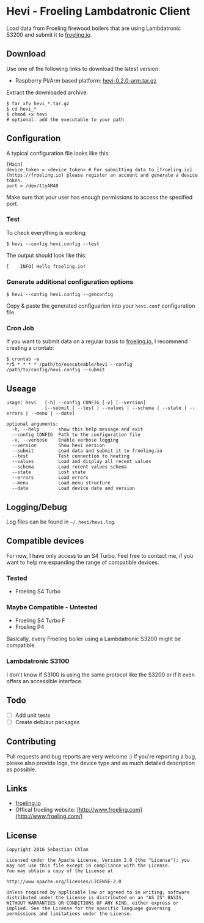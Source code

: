 # Hevi - Froeling Lambdatronic Client

Load data from Froeling firewood boilers that are using Lambdatronic S3200 and submit it to [froeling.io](https://froeling.io). 

## Download

Use one of the following links to download the latest version:

- Raspberry PI/Arm based platform: [hevi-0.2.0-arm.tar.gz](https://github.com/schlan/hevi_client/releases/download/v0.2.0/hevi-0.2.0-arm.tar.gz)

Extract the downloaded archive:

```
$ tar xfv hevi_*.tar.gz
$ cd hevi_*
$ chmod +x hevi
# optional: add the executable to your path
```

## Configuration 

A typical configuration file looks like this:

```
[Main]
device_token = <device_token> # For submitting data to [froeling.io](https://froeling.io) please register an account and generate a device token.
port = /dev/ttyAMA0
```

Make sure that your user has enough permissions to access the specified port.

### Test

To check everything is working:

```
$ hevi --config hevi.config --test
```

The output should look like this:

```
[    INFO] Hello froeling.io!
```

### Generate additional configuration options

```
$ hevi --config hevi.config --genconfig
```

Copy & paste the generated configuarion into your `hevi.conf` configuration file.

### Cron Job 

If you want to submit data on a regular basis to [froeling.io](https://froeling.io), I recommend creating a crontab:

```
$ crontab -e
*/5 * * * * /path/to/executeable/hevi --config /path/to/config/hevi.config --submit
```

## Useage

```
usage: hevi   [-h] --config CONFIG [-v] [--version]
              [--submit | --test | --values | --schema | --state | --errors | --menu | --date]

optional arguments:
  -h, --help       show this help message and exit
  --config CONFIG  Path to the configuration file
  -v, --verbose    Enable verbose logging
  --version        Show hevi version
  --submit         Load data and submit it to froeling.io
  --test           Test connection to heating
  --values         Load and display all recent values
  --schema         Load recent values schema
  --state          Lost state
  --errors         Load errors
  --menu           Load menu structure
  --date           Load device date and version
```

## Logging/Debug

Log files can be found in `~/.hevi/hevi.log`.

## Compatible devices

For now, I have only access to an S4 Turbo. Feel free to contact me, if you want to help me expanding the range of compatible devices.

### Tested
 - Froeling S4 Turbo

### Maybe Compatible - Untested
 - Froeling S4 Turbo F
 - Froeling P4

Basically, every Froeling boiler using a Lambdatronic S3200 might be compatible.   

### Lambdatronic S3100

I don't know if S3100 is using the same protocol like the S3200 or if it even offers an accessible interface.

## Todo

- [ ] Add unit tests
- [ ] Create deb/aur packages 

## Contributing 

Pull requests and bug reports are very welcome :)
If you're reporting a bug, please also provide logs, the device type and as much detailed description as possible.  

## Links

- [froeling.io](https://froeling.io)
- Offical froeling website: [http://www.froeling.com](http://www.froeling.com/)

## License 

```
Copyright 2016 Sebastian Chlan

Licensed under the Apache License, Version 2.0 (the "License"); you may not use this file except in compliance with the License.
You may obtain a copy of the License at

http://www.apache.org/licenses/LICENSE-2.0

Unless required by applicable law or agreed to in writing, software distributed under the License is distributed on an "AS IS" BASIS, WITHOUT WARRANTIES OR CONDITIONS OF ANY KIND, either express or implied. See the License for the specific language governing permissions and limitations under the License.
```
